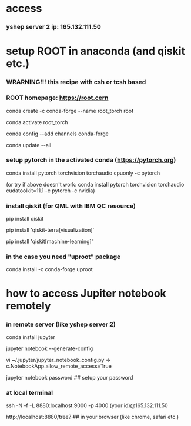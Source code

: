 # access
### yshep server 2 ip: 165.132.111.50

# setup ROOT in anaconda (and qiskit etc.)
### WRARNING!!! this recipe with csh or tcsh based

### ROOT homepage: https://root.cern 
conda create -c conda-forge --name root_torch root

conda activate root_torch

conda config --add channels conda-forge

conda update --all

### setup pytorch in the activated conda (https://pytorch.org)
conda install pytorch torchvision torchaudio cpuonly -c pytorch

(or try if above doesn't work: conda install pytorch torchvision torchaudio cudatoolkit=11.1 -c pytorch -c nvidia)

### install qiskit (for QML with IBM QC resource)
pip install qiskit

pip install 'qiskit-terra[visualization]'

pip install 'qiskit[machine-learning]'

### in the case you need "uproot" package
conda install -c conda-forge uproot

# how to access Jupiter notebook remotely
### in remote server (like yshep server 2)
conda install jupyter

jupyter notebook --generate-config

vi ~/.jupyter/jupyter_notebook_config.py => c.NotebookApp.allow_remote_access=True

jupyter notebook password ## setup your password

### at local terminal
ssh -N -f -L 8880:localhost:9000 -p 4000 (your id)@165.132.111.50

http://localhost:8880/tree? ## in your browser (like chrome, safari etc.)

